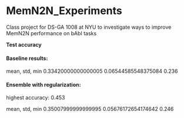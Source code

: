# MemN2N_Experiments
Class project for DS-GA 1008 at NYU to investigate ways to improve MemN2N performance on bAbI tasks

**Test accuracy**

#### Baseline results:

mean, std, min
0.33420000000000005 0.06544585548375084 0.236

#### Ensemble with regularization:
highest accuracy: 0.453

mean, std, min
0.35007999999999995 0.05676172654174642 0.246
